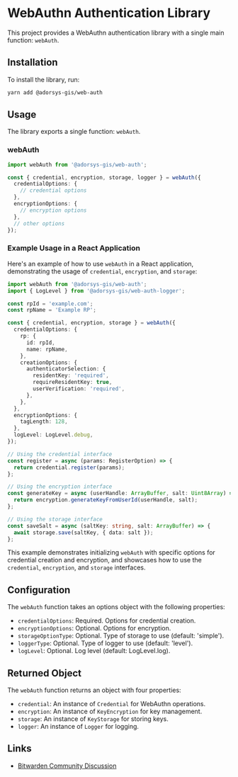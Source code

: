 # WebAuthn Authentication Library

This project provides a WebAuthn authentication library with a single main function: `webAuth`.

## Installation

To install the library, run:

```bash
yarn add @adorsys-gis/web-auth
```

## Usage

The library exports a single function: `webAuth`.

### webAuth

```typescript
import webAuth from '@adorsys-gis/web-auth';

const { credential, encryption, storage, logger } = webAuth({
  credentialOptions: {
    // credential options
  },
  encryptionOptions: {
    // encryption options
  },
  // other options
});
```

### Example Usage in a React Application

Here's an example of how to use `webAuth` in a React application, demonstrating the usage of `credential`, `encryption`, and `storage`:

```typescript
import webAuth from '@adorsys-gis/web-auth';
import { LogLevel } from '@adorsys-gis/web-auth-logger';

const rpId = 'example.com';
const rpName = 'Example RP';

const { credential, encryption, storage } = webAuth({
  credentialOptions: {
    rp: {
      id: rpId,
      name: rpName,
    },
    creationOptions: {
      authenticatorSelection: {
        residentKey: 'required',
        requireResidentKey: true,
        userVerification: 'required',
      },
    },
  },
  encryptionOptions: {
    tagLength: 128,
  },
  logLevel: LogLevel.debug,
});

// Using the credential interface
const register = async (params: RegisterOption) => {
  return credential.register(params);
};

// Using the encryption interface
const generateKey = async (userHandle: ArrayBuffer, salt: Uint8Array) => {
  return encryption.generateKeyFromUserId(userHandle, salt);
};

// Using the storage interface
const saveSalt = async (saltKey: string, salt: ArrayBuffer) => {
  await storage.save(saltKey, { data: salt });
};
```

This example demonstrates initializing `webAuth` with specific options for credential creation and encryption, and showcases how to use the `credential`, `encryption`, and `storage` interfaces.

## Configuration

The `webAuth` function takes an options object with the following properties:

- `credentialOptions`: Required. Options for credential creation.
- `encryptionOptions`: Optional. Options for encryption.
- `storageOptionType`: Optional. Type of storage to use (default: 'simple').
- `loggerType`: Optional. Type of logger to use (default: 'level').
- `logLevel`: Optional. Log level (default: LogLevel.log).

## Returned Object

The `webAuth` function returns an object with four properties:

- `credential`: An instance of `Credential` for WebAuthn operations.
- `encryption`: An instance of `KeyEncryption` for key management.
- `storage`: An instance of `KeyStorage` for storing keys.
- `logger`: An instance of `Logger` for logging.

## Links

- [Bitwarden Community Discussion](https://community.bitwarden.com/t/support-for-storing-prf-capable-passkeys-in-bitwarden-vault/82239/10)
